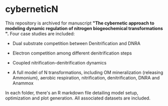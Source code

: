 # cyberneticN

This repository is archived for manuscript **"The cybernetic approach to modeling dynamic regulation of nitrogen biogeochemical transformations 
".** Four case studies are included: 


* Dual substrate competition between Denitrification and DNRA

* Electron competition among different denitrification steps

* Coupled nitrification-denitrification dynamics

* A full model of N transformations, including OM mineralization (releasing Ammonium), aerobic respiration, nitrification, denitrification, DNRA and Anammox


In each folder, there's an R markdown file detailing model setup, optimization and plot generation. All associated datasets are included.
